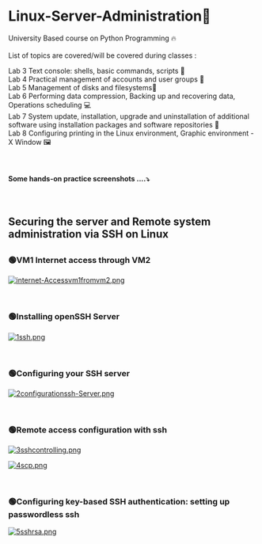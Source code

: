 # Linux-Server-Administration🎯
University Based course on Python Programming 🔥<br>
<br>
List of topics are covered/will be covered during classes :
<br>

Lab 3 Text console: shells, basic commands, scripts 📂<br>
Lab 4 Practical management of accounts and user groups 📗<br>
Lab 5 Management of disks and filesystems🎒<br>
Lab 6 Performing data compression, Backing up and recovering data, Operations scheduling 💻 <br>
Lab 7 System update, installation, upgrade and uninstallation of additional software using installation packages and software repositories 📖 <br>
Lab 8 Configuring printing in the Linux environment, Graphic environment - X Window 🖼️ <br>

<br><h4>Some hands-on practice screenshots ....⤵️</h4><br>

<h2>Securing the server and Remote system 
administration via SSH on Linux<h2>
  
<h3>🟢VM1 Internet access through VM2</h3>
  
[![internet-Accessvm1fromvm2.png](https://i.postimg.cc/qvhBw857/internet-Accessvm1fromvm2.png)](https://postimg.cc/ZWmhKyZk)


<br><h3>🟢Installing openSSH Server</h3>
  
[![1ssh.png](https://i.postimg.cc/FHs3HnzB/1ssh.png)](https://postimg.cc/3dVdL1gX)
  
  
<br><h3>🟢Configuring your SSH server</h3>
  
[![2configurationssh-Server.png](https://i.postimg.cc/zBWRcs2V/2configurationssh-Server.png)](https://postimg.cc/xJfCk422)
  
  <br><h3>🟢Remote access configuration with ssh</h3>
  
[![3sshcontrolling.png](https://i.postimg.cc/Qdy9x8RF/3sshcontrolling.png)](https://postimg.cc/Xr97sbNW)
  
  
[![4scp.png](https://i.postimg.cc/2yr3XVBK/4scp.png)](https://postimg.cc/r0Z8Dyj1)
  
 <br> <h3>🟢Configuring key-based SSH authentication: 
setting up passwordless ssh</h3>
  
[![5sshrsa.png](https://i.postimg.cc/NfG562ty/5sshrsa.png)](https://postimg.cc/qgYJ0Rz0)
